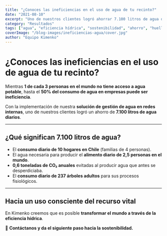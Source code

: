```yaml
---
title: "¿Conoces las ineficiencias en el uso de agua de tu recinto?"
date: "2021-08-10"
excerpt: "Uno de nuestros clientes logró ahorrar 7.100 litros de agua diarios gracias a nuestra solución de gestión, reduciendo ineficiencias y disminuyendo su huella de carbono."
category: "Resultados"
tags: ["agua", "eficiencia hídrica", "sostenibilidad", "ahorro", "huella de carbono"]
coverImage: "/blog-images/ineficiencias-agua/cover.jpg"
author: "Equipo Kimenko"
---
```


# ¿Conoces las ineficiencias en el uso de agua de tu recinto?  

Mientras **1 de cada 3 personas en el mundo no tiene acceso a agua potable**, hasta el **50% del consumo de agua en empresas puede ser ineficiencia**.  

Con la implementación de nuestra **solución de gestión de agua en redes internas**, uno de nuestros clientes logró un ahorro de **7.100 litros de agua diarios**.  

---

## ¿Qué significan 7.100 litros de agua?  
- El **consumo diario de 10 hogares en Chile** (familias de 4 personas).  
- El agua necesaria para producir el **alimento diario de 2,5 personas en el mundo**.  
- **0,6 toneladas de CO₂ anuales** evitadas al producir agua que antes se desperdiciaba.  
- El **consumo diario de 237 árboles adultos** para sus procesos fisiológicos.  

---

## Hacia un uso consciente del recurso vital  
En Kimenko creemos que es posible **transformar el mundo a través de la eficiencia hídrica**.  

📩 **Contáctanos y da el siguiente paso hacia la sostenibilidad.**  
